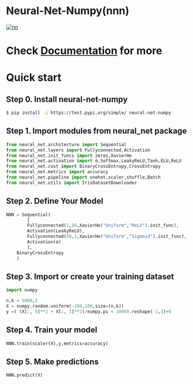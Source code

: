 Neural-Net-Numpy(nnn)
========================

<a href="https://ibb.co/mGcm59P"><img src="https://i.ibb.co/dr5S4PH/nn.png" alt="nn" border="0"></a>
# Check [Documentation](https://atkamara.github.io/neural-net-numpy/) for more
# Quick start


## Step 0. Install neural-net-numpy

```bash
$ pip install -i https://test.pypi.org/simple/ neural-net-numpy
```

## Step 1. Import modules from neural_net package

```python
from neural_net.architecture import Sequential
from neural_net.layers import Fullyconnected,Activation
from neural_net.init_funcs import zeros,XavierHe
from neural_net.activation import σ,Softmax,LeakyReLU,Tanh,ELU,ReLU
from neural_net.cost import BinaryCrossEntropy,CrossEntropy
from neural_net.metrics import accuracy
from neural_net.pipeline import onehot,scaler,shuffle,Batch
from neural_net.utils import IrisDatasetDownloader
```


## Step 2. Define Your Model

```python
NNN = Sequential(
        [
        Fullyconnected(2,50,XavierHe("Uniform","ReLU").init_func),
        Activation(LeakyReLU),     
        Fullyconnected(50,1,XavierHe("Uniform","Sigmoid").init_func),
        Activation(σ)
        ],
    BinaryCrossEntropy
    )
```

## Step 3. Import or create your training dataset

```python
import numpy

n,k = 5000,2
X = numpy.random.uniform(-100,100,size=(n,k))
y =( (X[:, 0]**2 + X[:, 1]**2)/numpy.pi < 1000).reshape(-1,1)+0
```

## Step 4. Train your model

```python
NNN.train(scaler(X),y,metrics=accuracy)
```

## Step 5. Make predictions

```python
NNN.predict(X)
```
